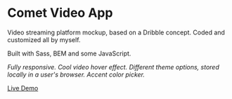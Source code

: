 
# Comet Video App 
Video streaming platform mockup, based on a Dribble concept. Coded and customized all by myself.

Built with Sass, BEM and some JavaScript.

*Fully responsive. Cool video hover effect. Different theme options, stored locally in a user's browser. Accent color picker.*

[Live Demo](https://mat2ja.github.io/comet/)
